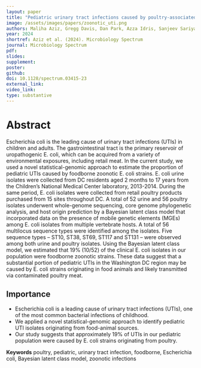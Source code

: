 ```yaml
---
layout: paper
title: "Pediatric urinary tract infections caused by poultry-associated Escherichia coli"
image: /assets/images/papers/zoonotic_uti.png
authors: Maliha Aziz, Gregg Davis, Dan Park, Azza Idris, Sanjeev Sariya, Yashan Wang, Sara Zerbonne, Lora Nordstrom, Brett Weaver, Sally Statham, Timothy Johnson, Joseph Campos, Eduardo Castro-Nallar, Keith Crandall, Zhenke Wu, Cindy Liu, Roberta DeBiasi, Lance Price
year: 2024
shortref: Aziz et al. (2024). Microbiology Spectrum
journal: Microbiology Spectrum
pdf: 
slides: 
supplement: 
poster: 
github: 
doi: 10.1128/spectrum.03415-23
external_link: 
video_link: 
type: substantive
---
```


# Abstract

Escherichia coli is the leading cause of urinary tract infections (UTIs) in children and adults. The gastrointestinal tract is the primary reservoir of uropathogenic E. coli, which can be acquired from a variety of environmental exposures, including retail meat. In the current study, we used a novel statistical-genomic approach to estimate the proportion of pediatric UTIs caused by foodborne zoonotic E. coli strains. E. coli urine isolates were collected from DC residents aged 2 months to 17 years from the Children’s National Medical Center laboratory, 2013-2014. During the same period, E. coli isolates were collected from retail poultry products purchased from 15 sites throughout DC. A total of 52 urine and 56 poultry isolates underwent whole-genome sequencing, core genome phylogenetic analysis, and host origin prediction by a Bayesian latent class model that incorporated data on the presence of mobile genetic elements (MGEs) among E. coli isolates from multiple vertebrate hosts. A total of 56 multilocus sequence types were identified among the isolates. Five sequence types – ST10, ST38, ST69, ST117 and ST131 – were observed among both urine and poultry isolates. Using the Bayesian latent class model, we estimated that 19% (10/52) of the clinical E. coli isolates in our population were foodborne zoonotic strains. These data suggest that a substantial portion of pediatric UTIs in the Washington DC region may be caused by E. coli strains originating in food animals and likely transmitted via contaminated poultry meat.

## Importance	

- Escherichia coli is a leading cause of urinary tract infections (UTIs), one of the most common bacterial infections of childhood.
- We applied a novel statistical-genomic approach to identify pediatric UTI isolates originating from food-animal sources.
- Our study suggests that approximately 19% of UTIs in our pediatric population were caused by E. coli strains originating from poultry.

**Keywords** poultry, pediatric, urinary tract infection, foodborne, Escherichia coli, Bayesian latent class model, zoonotic infections